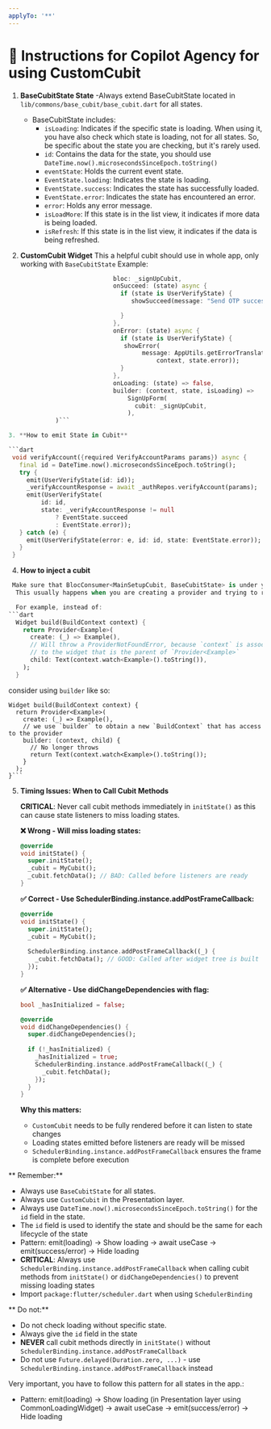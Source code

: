 ```yaml
---
applyTo: '**'
---
```



# 🧠 Instructions for Copilot Agency for using  CustomCubit


1. **BaseCubitState State**
   -Always extend BaseCubitState located in `lib/commons/base_cubit/base_cubit.dart` for all states.
   - BaseCubitState includes:
     - `isLoading`: Indicates if the specific state is loading. When using it, you have also check which state is loading, not for all states. So, be specific about the state you are checking, but it's rarely used.
     - `id`: Contains the data for the state, you should use `DateTime.now().microsecondsSinceEpoch.toString()` 
     - `eventState`: Holds the current event state.
      - `EventState.loading`: Indicates the state is loading.
      - `EventState.success`: Indicates the state has successfully loaded.
      - `EventState.error`: Indicates the state has encountered an error.
     - `error`: Holds any error message.
     - `isLoadMore`: If this state is in the list view, it indicates if more data is being loaded.
     - `isRefresh`: If this state is in the list view, it indicates if the data is being refreshed.

2. **CustomCubit Widget** This a helpful cubit should use in whole app, only working with `BaseCubitState`
 Example:
 ```dart CustomCubit(
                              bloc: _signUpCubit,
                              onSucceed: (state) async {
                                if (state is UserVerifyState) {
                                   showSucceed(message: "Send OTP successfully");

                                }
                              },
                              onError: (state) async {
                                if (state is UserVerifyState) {
                                 showError(
                                      message: AppUtils.getErrorTranslation(
                                          context, state.error));
                                }
                              },
                              onLoading: (state) => false,
                              builder: (context, state, isLoading) =>
                                  SignUpForm(
                                    cubit: _signUpCubit,
                                  ),
              )```

3. **How to emit State in Cubit**

```dart
  void verifyAccount({required VerifyAccountParams params}) async {
    final id = DateTime.now().microsecondsSinceEpoch.toString();
    try {
      emit(UserVerifyState(id: id));
      _verifyAccountResponse = await _authRepos.verifyAccount(params);
      emit(UserVerifyState(
          id: id,
          state: _verifyAccountResponse != null
              ? EventState.succeed
              : EventState.error));
    } catch (e) {
      emit(UserVerifyState(error: e, id: id, state: EventState.error));
    }
  }
```

4. **How to inject a cubit**

```dart
 Make sure that BlocConsumer<MainSetupCubit, BaseCubitState> is under your MultiProvider/Provider<MainSetupCubit>.
  This usually happens when you are creating a provider and trying to read it immediately.

  For example, instead of:
```dart
  Widget build(BuildContext context) {
    return Provider<Example>(
      create: (_) => Example(),
      // Will throw a ProviderNotFoundError, because `context` is associated
      // to the widget that is the parent of `Provider<Example>`
      child: Text(context.watch<Example>().toString()),
    );
  }
  ```

  consider using `builder` like so:

  ```
  Widget build(BuildContext context) {
    return Provider<Example>(
      create: (_) => Example(),
      // we use `builder` to obtain a new `BuildContext` that has access to the provider
      builder: (context, child) {
        // No longer throws
        return Text(context.watch<Example>().toString());
      }
    );
  }```
  ```

5. **Timing Issues: When to Call Cubit Methods**

   **CRITICAL**: Never call cubit methods immediately in `initState()` as this can cause state listeners to miss loading states.

   **❌ Wrong - Will miss loading states:**
   ```dart
   @override
   void initState() {
     super.initState();
     _cubit = MyCubit();
     _cubit.fetchData(); // BAD: Called before listeners are ready
   }
   ```

   **✅ Correct - Use SchedulerBinding.instance.addPostFrameCallback:**
   ```dart
   @override
   void initState() {
     super.initState();
     _cubit = MyCubit();
     
     SchedulerBinding.instance.addPostFrameCallback((_) {
       _cubit.fetchData(); // GOOD: Called after widget tree is built
     });
   }
   ```

   **✅ Alternative - Use didChangeDependencies with flag:**
   ```dart
   bool _hasInitialized = false;
   
   @override
   void didChangeDependencies() {
     super.didChangeDependencies();
     
     if (!_hasInitialized) {
       _hasInitialized = true;
       SchedulerBinding.instance.addPostFrameCallback((_) {
         _cubit.fetchData();
       });
     }
   }
   ```

   **Why this matters:**
   - `CustomCubit` needs to be fully rendered before it can listen to state changes
   - Loading states emitted before listeners are ready will be missed
   - `SchedulerBinding.instance.addPostFrameCallback` ensures the frame is complete before execution


** Remember:**
- Always use `BaseCubitState` for all states.
- Always use `CustomCubit` in the Presentation layer.
- Always use `DateTime.now().microsecondsSinceEpoch.toString()` for the `id` field in the state.
- The `id` field is used to identify the state and should be the same for each lifecycle of the state
- Pattern: emit(loading) -> Show loading → await useCase → emit(success/error) -> Hide loading
- **CRITICAL**: Always use `SchedulerBinding.instance.addPostFrameCallback` when calling cubit methods from `initState()` or `didChangeDependencies()` to prevent missing loading states
- Import `package:flutter/scheduler.dart` when using `SchedulerBinding`

** Do not:**
- Do not check loading without specific state.
- Always give the `id` field in the state
- **NEVER** call cubit methods directly in `initState()` without `SchedulerBinding.instance.addPostFrameCallback`
- Do not use `Future.delayed(Duration.zero, ...)` - use `SchedulerBinding.instance.addPostFrameCallback` instead

 
 Very important, you have to follow this pattern for all states in the app.:
- Pattern: emit(loading) -> Show loading (in Presentation layer using CommonLoadingWidget) → await useCase → emit(success/error) -> Hide loading
